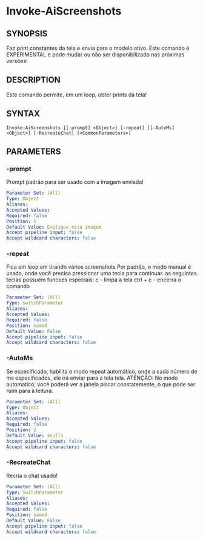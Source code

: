 ﻿---
external help file: powershai-help.xml
schema: 2.0.0
powershai: true
---

# Invoke-AiScreenshots

## SYNOPSIS <!--!= @#Synop !-->
Faz print constantes da tela e envia para o modelo ativo.
Este comando é EXPERIMENTAL e pode mudar ou não ser disponibilizado nas próximas versões!

## DESCRIPTION <!--!= @#Desc !-->
Este comando permite, em um loop, obter prints da tela!

## SYNTAX <!--!= @#Syntax !-->

```
Invoke-AiScreenshots [[-prompt] <Object>] [-repeat] [[-AutoMs] <Object>] [-RecreateChat] [<CommonParameters>]
```

## PARAMETERS <!--!= @#Params !-->

### -prompt
Prompt padrão para ser usado com a imagem enviada!

```yml
Parameter Set: (All)
Type: Object
Aliases: 
Accepted Values: 
Required: false
Position: 1
Default Value: Explique essa imagem
Accept pipeline input: false
Accept wildcard characters: false
```

### -repeat
Fica em loop em tirando vários screenshots
Por padrão, o modo manual é usado, onde você precisa pressionar uma tecla para continuar.
as seguintes teclas possuem funcoes especiais:
	c - limpa a tela 
 ctrl + c - encerra o comando

```yml
Parameter Set: (All)
Type: SwitchParameter
Aliases: 
Accepted Values: 
Required: false
Position: named
Default Value: False
Accept pipeline input: false
Accept wildcard characters: false
```

### -AutoMs
Se especificado, habilita o modo repeat automático, onde a cada número de ms especificados, ele irá enviar para a tela tela.
ATENÇÃO: No modo automatico, você poderá ver a janela piscar constatemente, o que pode ser ruim para a leitura.

```yml
Parameter Set: (All)
Type: Object
Aliases: 
Accepted Values: 
Required: false
Position: 2
Default Value: $nulls
Accept pipeline input: false
Accept wildcard characters: false
```

### -RecreateChat
Recria o chat usado!

```yml
Parameter Set: (All)
Type: SwitchParameter
Aliases: 
Accepted Values: 
Required: false
Position: named
Default Value: False
Accept pipeline input: false
Accept wildcard characters: false
```